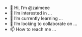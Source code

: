 - 👋 Hi, I’m @zaimeee
- 👀 I’m interested in ...
- 🌱 I’m currently learning ...
- 💞️ I’m looking to collaborate on ...
- 📫 How to reach me ...

<!---
zaimeee/zaimeee is a ✨ special ✨ repository because its `README.md` (this file) appears on your GitHub profile.
You can click the Preview link to take a look at your changes.
--->

